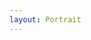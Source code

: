 ```yaml
---
layout: Portrait
---
```


<script type="text/javascript">
    ajaxload('/Portrait/Geschichte_des_FEG/1/');
    unternavigation('Geschichte_des_FEG');
</script>
